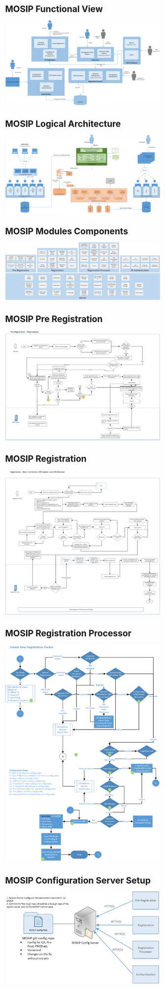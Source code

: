 # MOSIP Functional View

![](arch_diagrams/MOSIP_functional_view.png)


# MOSIP Logical Architecture

![](arch_diagrams/MOSIP_logical_arch.png)


# MOSIP Modules Components

![](arch_diagrams/MOSIP_modules_components.png)


# MOSIP Pre Registration 

![](arch_diagrams/MOSIP_Pre-Registration.png)


# MOSIP Registration 

![](arch_diagrams/MOSIP_Registration.png)


# MOSIP Registration Processor 

![](arch_diagrams/MOSIP_RegistrationProcessor.png)





# MOSIP Configuration Server Setup

![](arch_diagrams/MOSIP_config_server_setup.png)